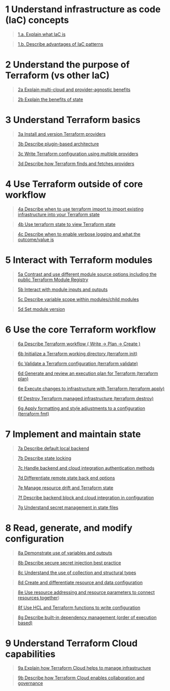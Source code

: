 # 1	Understand infrastructure as code (IaC) concepts

> [1.a. Explain what IaC is](https://developer.hashicorp.com/terraform/intro)

> [1.b. Describe advantages of IaC patterns](https://www.hashicorp.com/blog/infrastructure-as-code-in-a-private-or-public-cloud)
 
  
# 2	Understand the purpose of Terraform (vs other IaC)
> [2a	Explain multi-cloud and provider-agnostic benefits](https://developer.hashicorp.com/terraform/intro/use-cases#multi-cloud-deployment)
  
> [2b	Explain the benefits of state](https://developer.hashicorp.com/terraform/language/v1.1.x/state/purpose)
  

# 3	Understand Terraform basics
> [3a	Install and version Terraform providers](https://developer.hashicorp.com/terraform/language/v1.1.x/providers/configuration)

> [3b	Describe plugin-based architecture](https://developer.hashicorp.com/terraform/plugin/how-terraform-works)

> [3c	Write Terraform configuration using multiple providers](https://developer.hashicorp.com/terraform/language/providers/configuration)

> [3d	Describe how Terraform finds and fetches providers](https://developer.hashicorp.com/terraform/language/v1.1.x/providers/configuration)


# 4	Use Terraform outside of core workflow
> [4a	Describe when to use terraform import to import existing infrastructure into your Terraform state](https://developer.hashicorp.com/terraform/cli/v1.1.x/commands/import)

> [4b	Use terraform state to view Terraform state](https://developer.hashicorp.com/terraform/cli/v1.1.x/commands/state)

> [4c	Describe when to enable verbose logging and what the outcome/value is](https://developer.hashicorp.com/terraform/internals/v1.1.x/debugging)


# 5	Interact with Terraform modules
> [5a	Contrast and use different module source options including the public Terraform Module Registry](https://developer.hashicorp.com/terraform/registry/modules/use)

> [5b	Interact with module inputs and outputs](https://developer.hashicorp.com/terraform/language/values/variables)

> [5c	Describe variable scope within modules/child modules](https://developer.hashicorp.com/terraform/language/v1.1.x/modules/syntax)

> [5d	Set module version](https://developer.hashicorp.com/terraform/language/v1.1.x/modules/syntax#version)


# 6	Use the core Terraform workflow
> [6a	Describe Terraform workflow ( Write -> Plan -> Create )](https://developer.hashicorp.com/terraform/intro/core-workflow)

> [6b	Initialize a Terraform working directory (terraform init)](https://developer.hashicorp.com/terraform/cli/v1.1.x/commands/init)

> [6c	Validate a Terraform configuration (terraform validate)](https://developer.hashicorp.com/terraform/cli/v1.1.x/commands/validate)

> [6d	Generate and review an execution plan for Terraform (terraform plan)](https://developer.hashicorp.com/terraform/cli/v1.1.x/commands/plan)

> [6e	Execute changes to infrastructure with Terraform (terraform apply)](https://developer.hashicorp.com/terraform/cli/v1.1.x/commands/apply)

> [6f	Destroy Terraform managed infrastructure (terraform destroy)](https://developer.hashicorp.com/terraform/cli/v1.1.x/commands/destroy)

> [6g	Apply formatting and style adjustments to a configuration (terraform fmt)](https://developer.hashicorp.com/terraform/cli/v1.1.x/commands/fmt)


# 7	Implement and maintain state
> [7a	Describe default local backend](https://developer.hashicorp.com/terraform/language/v1.1.x/settings/backends)

> [7b	Describe state locking](https://developer.hashicorp.com/terraform/language/v1.1.x/state/locking)

> [7c	Handle backend and cloud integration authentication methods](https://developer.hashicorp.com/terraform/cli/commands/login)

> [7d	Differentiate remote state back end options](https://developer.hashicorp.com/terraform/language/v1.1.x/settings/backends)

> [7e	Manage resource drift and Terraform state](https://developer.hashicorp.com/terraform/cloud-docs/run/modes-and-options#refresh-only-mode)

> [7f	Describe backend block and cloud integration in configuration](https://developer.hashicorp.com/terraform/language/settings/terraform-cloud)

> [7g	Understand secret management in state files](https://developer.hashicorp.com/terraform/language/v1.1.x/state/sensitive-data)


# 8	Read, generate, and modify configuration
> [8a	Demonstrate use of variables and outputs](https://developer.hashicorp.com/terraform/language/v1.1.x/values/variables)

> [8b	Describe secure secret injection best practice](https://registry.terraform.io/providers/hashicorp/vault/latest/docs)

> [8c	Understand the use of collection and structural types](https://developer.hashicorp.com/terraform/language/v1.1.x/expressions/type-constraints#complex-types)

> [8d	Create and differentiate resource and data configuration](https://developer.hashicorp.com/terraform/language/v1.1.x/resources)

> [8e	Use resource addressing and resource parameters to connect resources together](https://developer.hashicorp.com/terraform/cli/v1.1.x/state/resource-addressing))

> [8f	Use HCL and Terraform functions to write configuration](https://developer.hashicorp.com/terraform/language/v1.1.x/functions)

> [8g	Describe built-in dependency management (order of execution based)](https://developer.hashicorp.com/terraform/internals/v1.1.x/graph)


# 9	Understand Terraform Cloud capabilities
> [9a	Explain how Terraform Cloud helps to manage infrastructure](https://developer.hashicorp.com/terraform/cloud-docs)

> [9b	Describe how Terraform Cloud enables collaboration and governance](https://developer.hashicorp.com/terraform/cloud-docs/policy-enforcement/sentinel)


